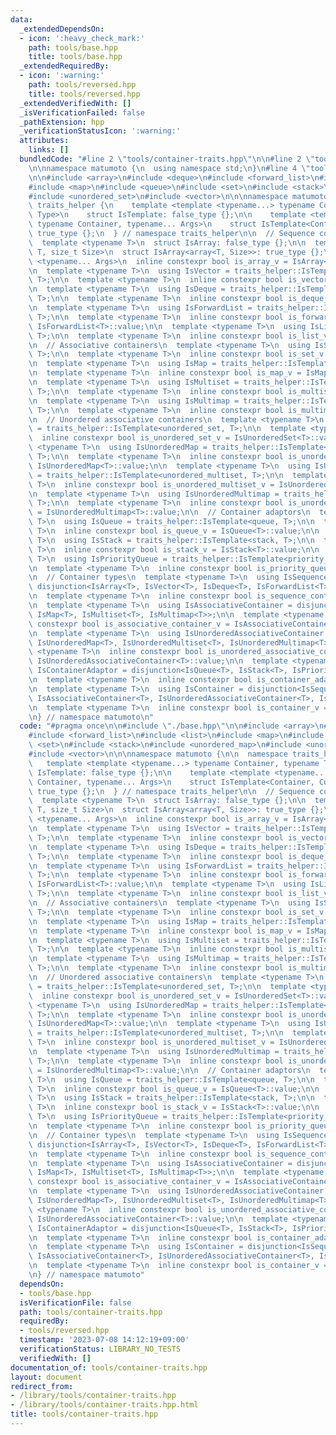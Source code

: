 ```yaml
---
data:
  _extendedDependsOn:
  - icon: ':heavy_check_mark:'
    path: tools/base.hpp
    title: tools/base.hpp
  _extendedRequiredBy:
  - icon: ':warning:'
    path: tools/reversed.hpp
    title: tools/reversed.hpp
  _extendedVerifiedWith: []
  _isVerificationFailed: false
  _pathExtension: hpp
  _verificationStatusIcon: ':warning:'
  attributes:
    links: []
  bundledCode: "#line 2 \"tools/container-traits.hpp\"\n\n#line 2 \"tools/base.hpp\"\
    \n\nnamespace matumoto {\n  using namespace std;\n}\n#line 4 \"tools/container-traits.hpp\"\
    \n\n#include <array>\n#include <deque>\n#include <forward_list>\n#include <list>\n\
    #include <map>\n#include <queue>\n#include <set>\n#include <stack>\n#include <unordered_map>\n\
    #include <unordered_set>\n#include <vector>\n\n\nnamespace matumoto {\n\n  namespace\
    \ traits_helper {\n    template <template <typename...> typename Container, typename\
    \ Type>\n    struct IsTemplate: false_type {};\n\n    template <template <typename...>\
    \ typename Container, typename... Args>\n    struct IsTemplate<Container, Container<Args...>>:\
    \ true_type {};\n  } // namespace traits_helper\n\n  // Sequence containers\n\
    \  template <typename T>\n  struct IsArray: false_type {};\n\n  template <typename\
    \ T, size_t Size>\n  struct IsArray<array<T, Size>>: true_type {};\n\n  template\
    \ <typename... Args>\n  inline constexpr bool is_array_v = IsArray<Args...>::value;\n\
    \n  template <typename T>\n  using IsVector = traits_helper::IsTemplate<vector,\
    \ T>;\n\n  template <typename T>\n  inline constexpr bool is_vector_v = IsVector<T>::value;\n\
    \n  template <typename T>\n  using IsDeque = traits_helper::IsTemplate<deque,\
    \ T>;\n\n  template <typename T>\n  inline constexpr bool is_deque_v = IsDeque<T>::value;\n\
    \n  template <typename T>\n  using IsForwardList = traits_helper::IsTemplate<forward_list,\
    \ T>;\n\n  template <typename T>\n  inline constexpr bool is_forward_list_v =\
    \ IsForwardList<T>::value;\n\n  template <typename T>\n  using IsList = traits_helper::IsTemplate<list,\
    \ T>;\n\n  template <typename T>\n  inline constexpr bool is_list_v = IsList<T>::value;\n\
    \n  // Associative containers\n  template <typename T>\n  using IsSet = traits_helper::IsTemplate<set,\
    \ T>;\n\n  template <typename T>\n  inline constexpr bool is_set_v = IsSet<T>::value;\n\
    \n  template <typename T>\n  using IsMap = traits_helper::IsTemplate<map, T>;\n\
    \n  template <typename T>\n  inline constexpr bool is_map_v = IsMap<T>::value;\n\
    \n  template <typename T>\n  using IsMultiset = traits_helper::IsTemplate<multiset,\
    \ T>;\n\n  template <typename T>\n  inline constexpr bool is_multiset_v = IsMultiset<T>::value;\n\
    \n  template <typename T>\n  using IsMultimap = traits_helper::IsTemplate<multimap,\
    \ T>;\n\n  template <typename T>\n  inline constexpr bool is_multimap_v = IsMultimap<T>::value;\n\
    \n  // Unordered associative containers\n  template <typename T>\n  using IsUnorderedSet\
    \ = traits_helper::IsTemplate<unordered_set, T>;\n\n  template <typename T>\n\
    \  inline constexpr bool is_unordered_set_v = IsUnorderedSet<T>::value;\n\n  template\
    \ <typename T>\n  using IsUnorderedMap = traits_helper::IsTemplate<unordered_map,\
    \ T>;\n\n  template <typename T>\n  inline constexpr bool is_unordered_map_v =\
    \ IsUnorderedMap<T>::value;\n\n  template <typename T>\n  using IsUnorderedMultiset\
    \ = traits_helper::IsTemplate<unordered_multiset, T>;\n\n  template <typename\
    \ T>\n  inline constexpr bool is_unordered_multiset_v = IsUnorderedMultiset<T>::value;\n\
    \n  template <typename T>\n  using IsUnorderedMultimap = traits_helper::IsTemplate<unordered_multimap,\
    \ T>;\n\n  template <typename T>\n  inline constexpr bool is_unordered_multimap_v\
    \ = IsUnorderedMultimap<T>::value;\n\n  // Container adaptors\n  template <typename\
    \ T>\n  using IsQueue = traits_helper::IsTemplate<queue, T>;\n\n  template <typename\
    \ T>\n  inline constexpr bool is_queue_v = IsQueue<T>::value;\n\n  template <typename\
    \ T>\n  using IsStack = traits_helper::IsTemplate<stack, T>;\n\n  template <typename\
    \ T>\n  inline constexpr bool is_stack_v = IsStack<T>::value;\n\n  template <typename\
    \ T>\n  using IsPriorityQueue = traits_helper::IsTemplate<priority_queue, T>;\n\
    \n  template <typename T>\n  inline constexpr bool is_priority_queue_v = IsPriorityQueue<T>::value;\n\
    \n  // Container types\n  template <typename T>\n  using IsSequenceContainer =\
    \ disjunction<IsArray<T>, IsVector<T>, IsDeque<T>, IsForwardList<T>, IsList<T>>;\n\
    \n  template <typename T>\n  inline constexpr bool is_sequence_container_v = IsSequenceContainer<T>::value;\n\
    \n  template <typename T>\n  using IsAssociativeContainer = disjunction<IsSet<T>,\
    \ IsMap<T>, IsMultiset<T>, IsMultimap<T>>;\n\n  template <typename T>\n  inline\
    \ constexpr bool is_associative_container_v = IsAssociativeContainer<T>::value;\n\
    \n  template <typename T>\n  using IsUnorderedAssociativeContainer = disjunction<IsUnorderedSet<T>,\
    \ IsUnorderedMap<T>, IsUnorderedMultiset<T>, IsUnorderedMultimap<T>>;\n\n  template\
    \ <typename T>\n  inline constexpr bool is_unordered_associative_container_v =\
    \ IsUnorderedAssociativeContainer<T>::value;\n\n  template <typename T>\n  using\
    \ IsContainerAdaptor = disjunction<IsQueue<T>, IsStack<T>, IsPriorityQueue<T>>;\n\
    \n  template <typename T>\n  inline constexpr bool is_container_adaptor_v = IsContainerAdaptor<T>::value;\n\
    \n  template <typename T>\n  using IsContainer = disjunction<IsSequenceContainer<T>,\
    \ IsAssociativeContainer<T>, IsUnorderedAssociativeContainer<T>, IsContainerAdaptor<T>>;\n\
    \n  template <typename T>\n  inline constexpr bool is_container_v = IsContainer<T>::value;\n\
    \n} // namespace matumoto\n"
  code: "#pragma once\n\n#include \"./base.hpp\"\n\n#include <array>\n#include <deque>\n\
    #include <forward_list>\n#include <list>\n#include <map>\n#include <queue>\n#include\
    \ <set>\n#include <stack>\n#include <unordered_map>\n#include <unordered_set>\n\
    #include <vector>\n\n\nnamespace matumoto {\n\n  namespace traits_helper {\n \
    \   template <template <typename...> typename Container, typename Type>\n    struct\
    \ IsTemplate: false_type {};\n\n    template <template <typename...> typename\
    \ Container, typename... Args>\n    struct IsTemplate<Container, Container<Args...>>:\
    \ true_type {};\n  } // namespace traits_helper\n\n  // Sequence containers\n\
    \  template <typename T>\n  struct IsArray: false_type {};\n\n  template <typename\
    \ T, size_t Size>\n  struct IsArray<array<T, Size>>: true_type {};\n\n  template\
    \ <typename... Args>\n  inline constexpr bool is_array_v = IsArray<Args...>::value;\n\
    \n  template <typename T>\n  using IsVector = traits_helper::IsTemplate<vector,\
    \ T>;\n\n  template <typename T>\n  inline constexpr bool is_vector_v = IsVector<T>::value;\n\
    \n  template <typename T>\n  using IsDeque = traits_helper::IsTemplate<deque,\
    \ T>;\n\n  template <typename T>\n  inline constexpr bool is_deque_v = IsDeque<T>::value;\n\
    \n  template <typename T>\n  using IsForwardList = traits_helper::IsTemplate<forward_list,\
    \ T>;\n\n  template <typename T>\n  inline constexpr bool is_forward_list_v =\
    \ IsForwardList<T>::value;\n\n  template <typename T>\n  using IsList = traits_helper::IsTemplate<list,\
    \ T>;\n\n  template <typename T>\n  inline constexpr bool is_list_v = IsList<T>::value;\n\
    \n  // Associative containers\n  template <typename T>\n  using IsSet = traits_helper::IsTemplate<set,\
    \ T>;\n\n  template <typename T>\n  inline constexpr bool is_set_v = IsSet<T>::value;\n\
    \n  template <typename T>\n  using IsMap = traits_helper::IsTemplate<map, T>;\n\
    \n  template <typename T>\n  inline constexpr bool is_map_v = IsMap<T>::value;\n\
    \n  template <typename T>\n  using IsMultiset = traits_helper::IsTemplate<multiset,\
    \ T>;\n\n  template <typename T>\n  inline constexpr bool is_multiset_v = IsMultiset<T>::value;\n\
    \n  template <typename T>\n  using IsMultimap = traits_helper::IsTemplate<multimap,\
    \ T>;\n\n  template <typename T>\n  inline constexpr bool is_multimap_v = IsMultimap<T>::value;\n\
    \n  // Unordered associative containers\n  template <typename T>\n  using IsUnorderedSet\
    \ = traits_helper::IsTemplate<unordered_set, T>;\n\n  template <typename T>\n\
    \  inline constexpr bool is_unordered_set_v = IsUnorderedSet<T>::value;\n\n  template\
    \ <typename T>\n  using IsUnorderedMap = traits_helper::IsTemplate<unordered_map,\
    \ T>;\n\n  template <typename T>\n  inline constexpr bool is_unordered_map_v =\
    \ IsUnorderedMap<T>::value;\n\n  template <typename T>\n  using IsUnorderedMultiset\
    \ = traits_helper::IsTemplate<unordered_multiset, T>;\n\n  template <typename\
    \ T>\n  inline constexpr bool is_unordered_multiset_v = IsUnorderedMultiset<T>::value;\n\
    \n  template <typename T>\n  using IsUnorderedMultimap = traits_helper::IsTemplate<unordered_multimap,\
    \ T>;\n\n  template <typename T>\n  inline constexpr bool is_unordered_multimap_v\
    \ = IsUnorderedMultimap<T>::value;\n\n  // Container adaptors\n  template <typename\
    \ T>\n  using IsQueue = traits_helper::IsTemplate<queue, T>;\n\n  template <typename\
    \ T>\n  inline constexpr bool is_queue_v = IsQueue<T>::value;\n\n  template <typename\
    \ T>\n  using IsStack = traits_helper::IsTemplate<stack, T>;\n\n  template <typename\
    \ T>\n  inline constexpr bool is_stack_v = IsStack<T>::value;\n\n  template <typename\
    \ T>\n  using IsPriorityQueue = traits_helper::IsTemplate<priority_queue, T>;\n\
    \n  template <typename T>\n  inline constexpr bool is_priority_queue_v = IsPriorityQueue<T>::value;\n\
    \n  // Container types\n  template <typename T>\n  using IsSequenceContainer =\
    \ disjunction<IsArray<T>, IsVector<T>, IsDeque<T>, IsForwardList<T>, IsList<T>>;\n\
    \n  template <typename T>\n  inline constexpr bool is_sequence_container_v = IsSequenceContainer<T>::value;\n\
    \n  template <typename T>\n  using IsAssociativeContainer = disjunction<IsSet<T>,\
    \ IsMap<T>, IsMultiset<T>, IsMultimap<T>>;\n\n  template <typename T>\n  inline\
    \ constexpr bool is_associative_container_v = IsAssociativeContainer<T>::value;\n\
    \n  template <typename T>\n  using IsUnorderedAssociativeContainer = disjunction<IsUnorderedSet<T>,\
    \ IsUnorderedMap<T>, IsUnorderedMultiset<T>, IsUnorderedMultimap<T>>;\n\n  template\
    \ <typename T>\n  inline constexpr bool is_unordered_associative_container_v =\
    \ IsUnorderedAssociativeContainer<T>::value;\n\n  template <typename T>\n  using\
    \ IsContainerAdaptor = disjunction<IsQueue<T>, IsStack<T>, IsPriorityQueue<T>>;\n\
    \n  template <typename T>\n  inline constexpr bool is_container_adaptor_v = IsContainerAdaptor<T>::value;\n\
    \n  template <typename T>\n  using IsContainer = disjunction<IsSequenceContainer<T>,\
    \ IsAssociativeContainer<T>, IsUnorderedAssociativeContainer<T>, IsContainerAdaptor<T>>;\n\
    \n  template <typename T>\n  inline constexpr bool is_container_v = IsContainer<T>::value;\n\
    \n} // namespace matumoto"
  dependsOn:
  - tools/base.hpp
  isVerificationFile: false
  path: tools/container-traits.hpp
  requiredBy:
  - tools/reversed.hpp
  timestamp: '2023-07-08 14:12:19+09:00'
  verificationStatus: LIBRARY_NO_TESTS
  verifiedWith: []
documentation_of: tools/container-traits.hpp
layout: document
redirect_from:
- /library/tools/container-traits.hpp
- /library/tools/container-traits.hpp.html
title: tools/container-traits.hpp
---
```

